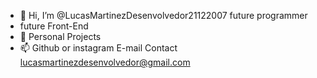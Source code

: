 - 👋 Hi, I’m @LucasMartinezDesenvolvedor21122007
  future programmer
- future Front-End
- 💞️ Personal Projects
- 📫 Github or instagram
E-mail Contact lucasmartinezdesenvolvedor@gmail.com
